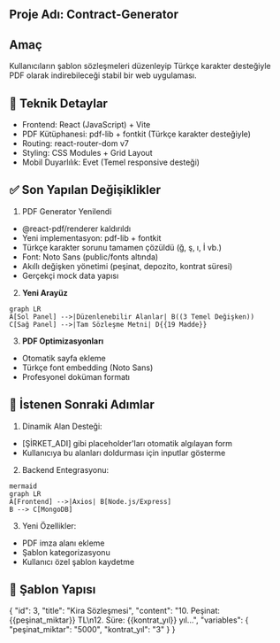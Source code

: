 ## Proje Adı: Contract-Generator
## Amaç
Kullanıcıların şablon sözleşmeleri düzenleyip Türkçe karakter desteğiyle PDF olarak indirebileceği stabil bir web uygulaması.

## 🔧 Teknik Detaylar
- Frontend: React (JavaScript) + Vite
- PDF Kütüphanesi: pdf-lib + fontkit (Türkçe karakter desteğiyle)
- Routing: react-router-dom v7
- Styling: CSS Modules + Grid Layout
- Mobil Duyarlılık: Evet (Temel responsive desteği)

## ✅ Son Yapılan Değişiklikler

1. PDF Generator Yenilendi
- @react-pdf/renderer kaldırıldı
- Yeni implementasyon: pdf-lib + fontkit
- Türkçe karakter sorunu tamamen çözüldü (ğ, ş, ı, İ vb.)
- Font: Noto Sans (public/fonts altında)
- Akıllı değişken yönetimi (peşinat, depozito, kontrat süresi)
- Gerçekçi mock data yapısı

2. **Yeni Arayüz**
```mermaid
graph LR
A[Sol Panel] -->|Düzenlenebilir Alanlar| B((3 Temel Değişken))
C[Sağ Panel] -->|Tam Sözleşme Metni| D{{19 Madde}}
```
3. **PDF Optimizasyonları**

- Otomatik sayfa ekleme
- Türkçe font embedding (Noto Sans)
- Profesyonel doküman formatı

## 📝 İstenen Sonraki Adımlar
1. Dinamik Alan Desteği:

- [ŞİRKET_ADI] gibi placeholder'ları otomatik algılayan form
- Kullanıcıya bu alanları doldurması için inputlar gösterme

2. Backend Entegrasyonu:
```
mermaid
graph LR
A[Frontend] -->|Axios| B[Node.js/Express]
B --> C[MongoDB]
```
3. Yeni Özellikler:

- PDF imza alanı ekleme
- Şablon kategorizasyonu
- Kullanıcı özel şablon kaydetme

## 📂 Şablon Yapısı
{
  "id": 3,
  "title": "Kira Sözleşmesi",
  "content": "10. Peşinat: {{peşinat_miktar}} TL\n12. Süre: {{kontrat_yıl}} yıl...",
  "variables": {
    "peşinat_miktar": "5000",
    "kontrat_yıl": "3"
  }
}

